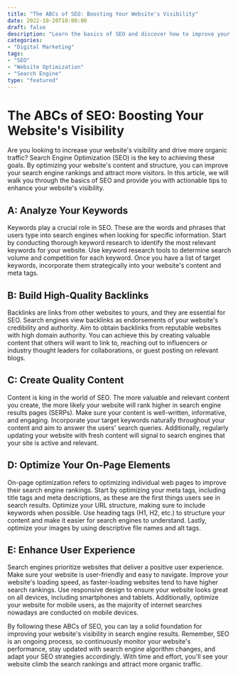 ```yaml
---
title: "The ABCs of SEO: Boosting Your Website's Visibility"
date: 2022-10-20T10:00:00
draft: false
description: "Learn the basics of SEO and discover how to improve your website's search visibility."
categories: 
- "Digital Marketing"
tags: 
- "SEO"
- "Website Optimization"
- "Search Engine"
type: "featured"
---
```


# The ABCs of SEO: Boosting Your Website's Visibility

Are you looking to increase your website's visibility and drive more organic traffic? Search Engine Optimization (SEO) is the key to achieving these goals. By optimizing your website's content and structure, you can improve your search engine rankings and attract more visitors. In this article, we will walk you through the basics of SEO and provide you with actionable tips to enhance your website's visibility.

## A: Analyze Your Keywords

Keywords play a crucial role in SEO. These are the words and phrases that users type into search engines when looking for specific information. Start by conducting thorough keyword research to identify the most relevant keywords for your website. Use keyword research tools to determine search volume and competition for each keyword. Once you have a list of target keywords, incorporate them strategically into your website's content and meta tags.

## B: Build High-Quality Backlinks

Backlinks are links from other websites to yours, and they are essential for SEO. Search engines view backlinks as endorsements of your website's credibility and authority. Aim to obtain backlinks from reputable websites with high domain authority. You can achieve this by creating valuable content that others will want to link to, reaching out to influencers or industry thought leaders for collaborations, or guest posting on relevant blogs.

## C: Create Quality Content

Content is king in the world of SEO. The more valuable and relevant content you create, the more likely your website will rank higher in search engine results pages (SERPs). Make sure your content is well-written, informative, and engaging. Incorporate your target keywords naturally throughout your content and aim to answer the users' search queries. Additionally, regularly updating your website with fresh content will signal to search engines that your site is active and relevant.

## D: Optimize Your On-Page Elements

On-page optimization refers to optimizing individual web pages to improve their search engine rankings. Start by optimizing your meta tags, including title tags and meta descriptions, as these are the first things users see in search results. Optimize your URL structure, making sure to include keywords when possible. Use heading tags (H1, H2, etc.) to structure your content and make it easier for search engines to understand. Lastly, optimize your images by using descriptive file names and alt tags.

## E: Enhance User Experience

Search engines prioritize websites that deliver a positive user experience. Make sure your website is user-friendly and easy to navigate. Improve your website's loading speed, as faster-loading websites tend to have higher search rankings. Use responsive design to ensure your website looks great on all devices, including smartphones and tablets. Additionally, optimize your website for mobile users, as the majority of internet searches nowadays are conducted on mobile devices.

By following these ABCs of SEO, you can lay a solid foundation for improving your website's visibility in search engine results. Remember, SEO is an ongoing process, so continuously monitor your website's performance, stay updated with search engine algorithm changes, and adapt your SEO strategies accordingly. With time and effort, you'll see your website climb the search rankings and attract more organic traffic.
